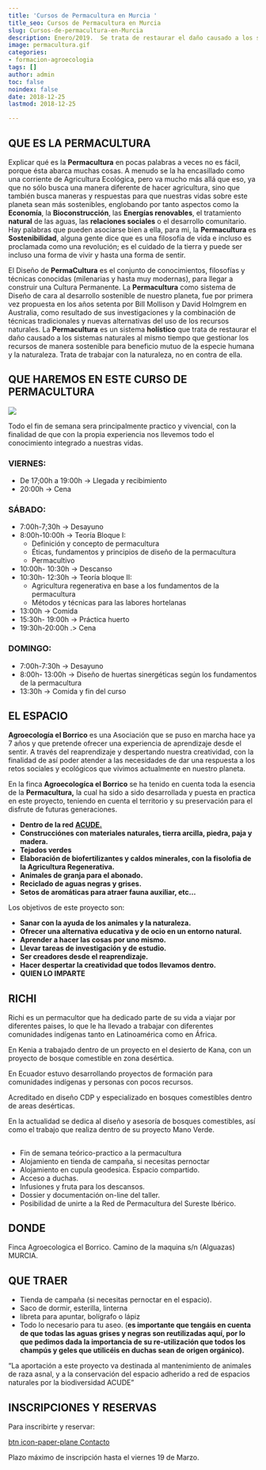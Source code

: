 ```yaml
---
title: 'Cursos de Permacultura en Murcia '
title_seo: Cursos de Permacultura en Murcia
slug: Cursos-de-permacultura-en-Murcia
description: Enero/2019.  Se trata de restaurar el daño causado a los sistemas naturales y hacer una gestión de los recursos de manera sostenible
image: permacultura.gif
categories:
- formacion-agroecologia
tags: []
author: admin
toc: false
noindex: false
date: 2018-12-25
lastmod: 2018-12-25

---
```

## QUE ES LA PERMACULTURA

Explicar qué es la **Permacultura** en pocas palabras a veces no es fácil,
porque ésta abarca muchas cosas. A menudo se la ha encasillado como una
corriente de Agricultura Ecológica, pero va mucho más allá que eso, ya que
no sólo busca una manera diferente de hacer agricultura, sino que también
busca maneras y respuestas para que nuestras vidas sobre este planeta sean
más sostenibles, englobando por tanto aspectos como la **Economía**, la
**Bioconstrucción**, las **Energías renovables**, el tratamiento **natural**
de las aguas, las **relaciones sociales** o el desarrollo comunitario. Hay
palabras que pueden asociarse bien a ella, para mi, la **Permacultura** es
**Sostenibilidad**, alguna gente dice que es una filosofía de vida e incluso
es proclamada como una revolución; es el cuidado de la tierra y puede ser
incluso una forma de vivir y hasta una forma de sentir.

El Diseño de **PermaCultura** es el conjunto de conocimientos, filosofías y
técnicas conocidas (milenarias y hasta muy modernas), para llegar a
construir una Cultura Permanente. La **Permacultura** como sistema de Diseño
de cara al desarrollo sostenible de nuestro planeta, fue por primera vez
propuesta en los años setenta por Bill Mollison y David Holmgrem en
Australia, como resultado de sus investigaciones y la combinación de
técnicas tradicionales y nuevas alternativas del uso de los recursos
naturales. La **Permacultura** es un sistema **holístico** que trata de
restaurar el daño causado a los sistemas naturales al mismo tiempo que
gestionar los recursos de manera sostenible para beneficio mutuo de la
especie humana y la naturaleza. Trata de trabajar con la naturaleza, no en
contra de ella.

## QUE HAREMOS EN ESTE CURSO DE PERMACULTURA

![](permacultura.gif)

Todo el fin de semana sera principalmente practico y vivencial, con la
finalidad de que con la propia experiencia nos llevemos todo el conocimiento
integrado a nuestras vidas.

### VIERNES:

* De 17;00h a 19:00h -> Llegada y recibimiento
* 20:00h -> Cena

### SÁBADO:

* 7:00h-7;30h -> Desayuno
* 8:00h-10:00h -> Teoría Bloque I:
  * Definición y concepto de permacultura
  * Éticas, fundamentos y principios de diseño de la permacultura
  * Permacultivo
* 10:00h- 10:30h -> Descanso
* 10:30h- 12:30h -> Teoría bloque II:
  * Agricultura regenerativa en base a los fundamentos de la permacultura
  * Métodos y técnicas para las labores hortelanas
* 13:00h -> Comida
* 15:30h- 19:00h -> Práctica huerto
* 19:30h-20:00h .> Cena

### DOMINGO:

* 7:00h-7:30h -> Desayuno
* 8:00h- 13:00h -> Diseño de huertas sinergéticas según los fundamentos de
  la permacultura
* 13:30h -> Comida y fin del curso

## EL ESPACIO

**Agroecología el Borrico** es una Asociación que se puso en marcha hace ya
7 años y que pretende ofrecer una experiencia de aprendizaje desde el
sentir. A través del reaprendizaje y despertando nuestra creatividad, con la
finalidad de así poder atender a las necesidades de dar una respuesta a los
retos sociales y ecológicos que vivimos actualmente en nuestro planeta.

En la finca **Agroecologíca el Borrico** se ha tenido en cuenta toda la
esencia de la **Permacultura,** la cual ha sido a sido desarrollada y puesta
en practica en este proyecto, teniendo en cuenta el territorio y su
preservación para el disfrute de futuras generaciones.

* **Dentro de la red** [**ACUDE.**](https://custodiadelterritorio.com/)
* **Construcciónes con materiales naturales, tierra arcilla, piedra, paja y
  madera.**
* **Tejados verdes**
* **Elaboración de biofertilizantes y caldos minerales, con la fisolofia de
  la Agricultura Regenerativa.**
* **Animales de granja para el abonado.**
* **Reciclado de aguas negras y grises.**
* **Setos de aromáticas para atraer fauna auxiliar, etc…**

Los objetivos de este proyecto son:

* **Sanar con la ayuda de los animales y la naturaleza.**
* **Ofrecer una alternativa educativa y de ocio en un entorno natural.**
* **Aprender a hacer las cosas por uno mismo.**
* **Llevar tareas de investigación y de estudio.**
* **Ser creadores desde el reaprendizaje.**
* **Hacer despertar la creatividad que todos llevamos dentro.**
* **QUIEN LO IMPARTE**

## RICHI

Richi es un permacultor que ha dedicado parte de su vida a viajar por
diferentes paises, lo que le ha llevado a trabajar con diferentes
comunidades indígenas tanto en Latinoamérica como en África.

En Kenia a trabajado dentro de un proyecto en el desierto de Kana, con un
proyecto de bosque comestible en zona desértica.

En Ecuador estuvo desarrollando proyectos de formación para comunidades
indígenas y personas con pocos recursos.

Acreditado en diseño CDP y especializado en bosques comestibles dentro de
areas desérticas.

En la actualidad se dedica al diseño y asesoría de bosques comestibles, así
como el trabajo que realiza dentro de su proyecto Mano Verde.

## 

* Fin de semana teórico-practico a la permacultura
* Alojamiento en tienda de campaña, si necesitas pernoctar
* Alojamiento en cupula geodesica. Espacio compartido.
* Acceso a duchas.
* Infusiones y fruta para los descansos.
* Dossier y documentación on-line del taller.
* Posibilidad de unirte a la Red de Permacultura del Sureste Ibérico.

## DONDE

Finca Agroecologica el Borrico. Camino de la maquina s/n (Alguazas) MURCIA.

## QUE TRAER

* Tienda de campaña (si necesitas pernoctar en el espacio).
* Saco de dormir, esterilla, linterna
* libreta para apuntar, bolígrafo o lápiz
* Todo lo necesario para tu aseo. (**es importante que tengáis en cuenta de
  que todas las aguas grises y negras son reutilizadas aquí, por lo que
  pedimos dada la importancia de su re-utilización que todos los champús y
  geles que utilicéis en duchas sean de origen orgánico).**

“La aportación a este proyecto va destinada al mantenimiento de animales de
raza asnal, y a la conservación del espacio adherido a red de espacios
naturales por la biodiversidad ACUDE”

## INSCRIPCIONES Y RESERVAS

Para inscribirte y reservar:

[btn icon-paper-plane Contacto](/#contacto)

Plazo máximo de inscripción hasta el viernes 19 de Marzo.